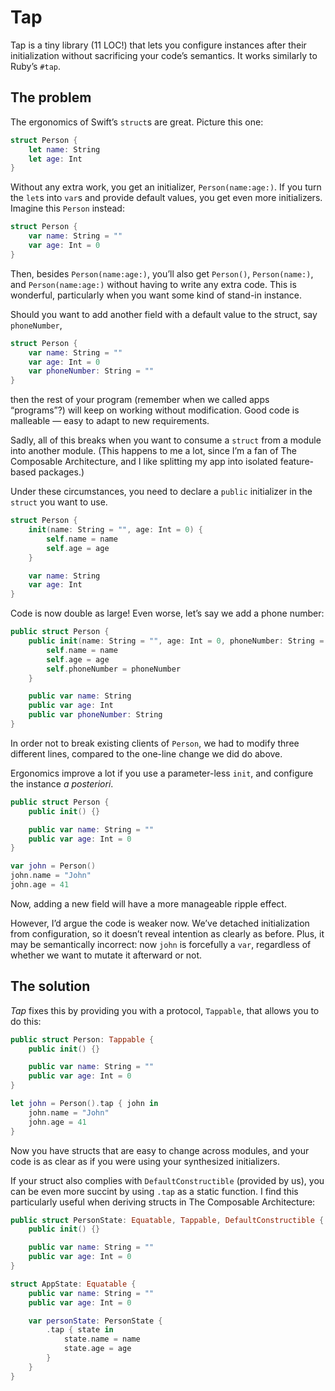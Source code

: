 # Tap
Tap is a tiny library (11 LOC!) that lets you configure instances after
their initialization without sacrificing your code’s semantics.
It works similarly to Ruby’s `#tap`.

## The problem
The ergonomics of Swift’s `struct`s are great. Picture this one:

```swift
struct Person {
    let name: String
    let age: Int
}
```

Without any extra work, you get an initializer, `Person(name:age:)`. If you turn the `let`s
into `var`s and provide default values, you get even more initializers. Imagine
this `Person` instead:

```swift
struct Person {
    var name: String = ""
    var age: Int = 0
}
```

Then, besides `Person(name:age:)`, you’ll also get `Person()`, `Person(name:)`, and `Person(name:age:)` without having to write any extra code. This is wonderful, particularly when
you want some kind of stand-in instance.

Should you want to add another field with a default value to the struct, say `phoneNumber`,

```swift
struct Person {
    var name: String = ""
    var age: Int = 0
    var phoneNumber: String = ""
}
```

then the rest of your program (remember when we called apps “programs”?)
will keep on working without modification. Good code
is malleable — easy to adapt to new requirements.

Sadly, all of this breaks when you want to consume a `struct` from a module
into another module. (This happens to me a lot, since I’m a fan of The Composable Architecture,
and I like splitting my app into isolated feature-based packages.)

Under these circumstances, you need to declare a `public` initializer in the `struct` you want to use.

```swift
struct Person {
    init(name: String = "", age: Int = 0) {
        self.name = name
        self.age = age
    }

    var name: String
    var age: Int
}
```

Code is now double as large! Even worse, let’s say we add a phone number:

```swift
public struct Person {
    public init(name: String = "", age: Int = 0, phoneNumber: String = "") {
        self.name = name
        self.age = age
        self.phoneNumber = phoneNumber
    }

    public var name: String
    public var age: Int
    public var phoneNumber: String
}
```
In order not to break existing clients of `Person`, we had to modify
 three different lines, compared to the one-line change we did
do above.

Ergonomics improve a lot if you use a parameter-less `init`, and configure the instance
_a posteriori_.

```swift
public struct Person {
    public init() {}

    public var name: String = ""
    public var age: Int = 0
}

var john = Person()
john.name = "John"
john.age = 41
```

Now, adding a new field will have a more manageable ripple effect.

However, I’d argue the code is weaker now. We’ve detached
initialization from configuration, so it doesn’t reveal intention as clearly as 
before. Plus,
it may be semantically incorrect: now `john` is forcefully a `var`,
regardless of whether we want to mutate it afterward or not.

## The solution
*Tap* fixes this by providing you with a protocol, `Tappable`,
that allows you to do this:

```swift
public struct Person: Tappable {
    public init() {}

    public var name: String = ""
    public var age: Int = 0
}

let john = Person().tap { john in
    john.name = "John"
    john.age = 41
}
```

Now you have structs that are easy to change across modules, and your code is as clear as if you were using your synthesized initializers.

If your struct also complies with `DefaultConstructible` (provided by us), you can be
even more succint by using `.tap` as a static function. I find this particularly 
useful when deriving structs in The Composable Architecture:

```swift
public struct PersonState: Equatable, Tappable, DefaultConstructible {
    public init() {}

    public var name: String = ""
    public var age: Int = 0
}

struct AppState: Equatable {
    public var name: String = ""
    public var age: Int = 0

    var personState: PersonState {
        .tap { state in
            state.name = name
            state.age = age
        }
    }
}
```

